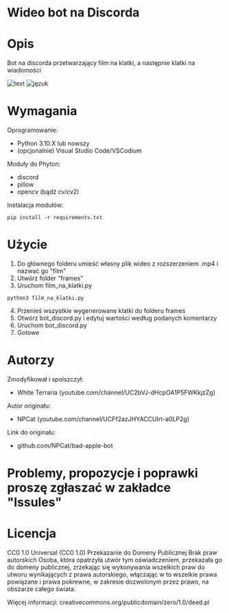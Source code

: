 # Wideo bot na Discorda

# Opis
Bot na discorda przetwarzający film na klatki, a następnie klatki na wiadomości 

![test](https://img.shields.io/badge/Status-Wspierane-brightgreen?style=for-the-badge&logo=appveyor)
![jęzuk](https://img.shields.io/badge/J%C4%99zyk-Python-blue?style=for-the-badge&logo=appveyor)

# Wymagania
Oprogramowanie:
* Python 3.10.X lub nowszy
* (opcjonalnie) Visual Studio Code/VSCodium

Moduły do Phyton:
* discord
* pillow
* opencv (bądź cv/cv2)

Instalacja modułów:
```
pip install -r requirements.txt
```

# Użycie 
1. Do głównego folderu umieść własny plik wideo z rozszerzeniem .mp4 i nazwać go "film"
2. Utwórz folder "frames"
3. Uruchom film_na_klatki.py
```
python3 film_na_klatki.py
```
4. Przenieś wszystkie wygenerowane klatki do folderu frames
5. Otwórz bot_discord.py i edytuj wartości według podanych komentarzy
6. Uruchom bot_discord.py
7. Gotowe

# Autorzy
Zmodyfikował i spolszczył:
* White Terraria (youtube.com/channel/UC2bVJ-dHcpOA1P5FWKkjzZg)

Autor originału:
* NPCat (youtube.com/channel/UCFf2azJHYACCUIrt-a0LP2g)

Link do originału:
* github.com/NPCat/bad-apple-bot

# Problemy, propozycje i poprawki proszę zgłaszać w zakładce "Issules"

# Licencja
CC0 1.0 Universal (CC0 1.0)
Przekazanie do Domeny Publicznej
Brak praw autorskich
Osoba, która opatrzyła utwór tym oświadczeniem, przekazała go do domeny publicznej, zrzekając się wykonywania wszelkich praw do utworu wynikających z prawa autorskiego, włączając w to wszelkie prawa powiązane i prawa pokrewne, w zakresie dozwolonym przez prawo, na obszarze całego świata.

Więcej informacji: creativecommons.org/publicdomain/zero/1.0/deed.pl




